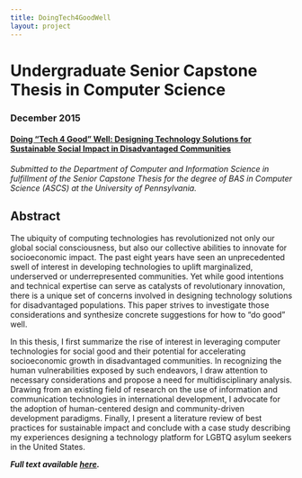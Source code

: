 ```yaml
---
title: DoingTech4GoodWell
layout: project
---
```

# Undergraduate Senior Capstone Thesis in Computer Science
### December 2015
#### [Doing “Tech 4 Good” Well: Designing Technology Solutions for Sustainable Social Impact in Disadvantaged Communities][1]

*Submitted to the Department of Computer and Information Science in fulfillment of the Senior Capstone Thesis for the degree of BAS in Computer Science (ASCS) at the University of Pennsylvania.*

## Abstract
The ubiquity of computing technologies has revolutionized not only our global social consciousness, but also our collective abilities to innovate for socioeconomic impact. The past eight years have seen an unprecedented swell of interest in developing technologies to uplift marginalized, underserved or underrepresented communities. Yet while good intentions and technical expertise can serve as catalysts of revolutionary innovation, there is a unique set of concerns involved in designing technology solutions for disadvantaged populations. This paper strives to investigate those considerations and synthesize concrete suggestions for how to “do good” well.

In this thesis, I first summarize the rise of interest in leveraging computer technologies for social good and their potential for accelerating socioeconomic growth in disadvantaged communities. In recognizing the human vulnerabilities exposed by such endeavors, I draw attention to necessary considerations and propose a need for multidisciplinary analysis. Drawing from an existing field of research on the use of information and communication technologies in international development, I advocate for the adoption of human-centered design and community-driven development paradigms. Finally, I present a literature review of best practices for sustainable impact and conclude with a case study describing my experiences designing a technology platform for LGBTQ asylum seekers in the United States.

__*Full text available [here][1].*__

[1]: https://docs.google.com/document/d/1F_5CtYTpFVioMoy_I3MEZ0l2Po-Ve62IqXQWuM8FBAs/edit?usp=sharing
